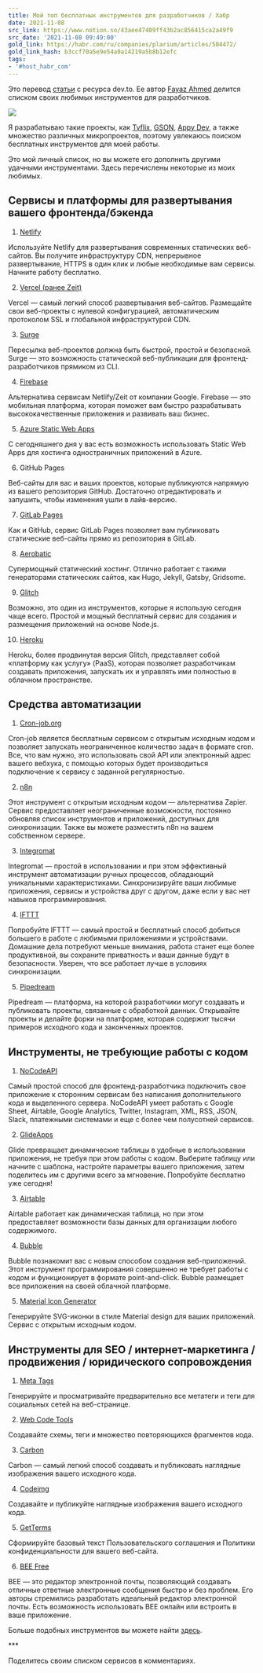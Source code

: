 ```yaml
---
title: Мой топ бесплатных инструментов для разработчиков / Хабр
date: 2021-11-08
src_link: https://www.notion.so/43aee47409ff43b2ac856415ca2a49f9
src_date: '2021-11-08 09:49:00'
gold_link: https://habr.com/ru/companies/plarium/articles/504472/
gold_link_hash: b3ccf70a5e9e54a9a14219a5b8b12efc
tags:
- '#host_habr_com'
---
```


Это перевод [статьи](https://dev.to/fayazara/this-free-tools-for-developers-are-45p3) с ресурса dev.to. Ее автор [Fayaz Ahmed](https://twitter.com/fayazara) делится списком своих любимых инструментов для разработчиков.  

  

![](https://habrastorage.org/r/w1560/webt/k_/wz/ze/k_wzzet8twsisfcxan21cdriy8s.png)  

  

Я разрабатываю такие проекты, как [Tvflix](https://tvflix.co/), [GSON](https://gson.netlify.app/), [Appy Dev](https://appy-dev.netlify.app/), а также множество различных микропроектов, поэтому увлекаюсь поиском бесплатных инструментов для моей работы.   

  

Это мой личный список, но вы можете его дополнить другими удачными инструментами. Здесь перечислены некоторые из моих любимых.  

  

Сервисы и платформы для развертывания вашего фронтенда/бэкенда
--------------------------------------------------------------

  

1. [Netlify](https://www.netlify.com/)  

Используйте Netlify для развертывания современных статических веб-сайтов. Вы получите инфраструктуру CDN, непрерывное развертывание, HTTPS в один клик и любые необходимые вам сервисы. Начните работу бесплатно.  

  

2. [Vercel (ранее Zeit)](https://vercel.com/)  

Vercel — самый легкий способ развертывания веб-сайтов. Размещайте свои веб-проекты с нулевой конфигурацией, автоматическим протоколом SSL и глобальной инфраструктурой CDN.  

  

3. [Surge](https://surge.sh/)  

Пересылка веб-проектов должна быть быстрой, простой и безопасной. Surge — это возможность статической веб-публикации для фронтенд-разработчиков прямиком из CLI.  

  

4. [Firebase](https://firebase.google.com/docs/hosting)  

Альтернатива сервисам Netlify/Zeit от компании Google. Firebase — это мобильная платформа, которая поможет вам быстро разрабатывать высококачественные приложения и развивать ваш бизнес.  

  

5. [Azure Static Web Apps](https://docs.microsoft.com/en-us/azure/static-web-apps/overview)  

С сегодняшнего дня у вас есть возможность использовать Static Web Apps для хостинга одностраничных приложений в Azure.  

  

6. GitHub Pages  

Веб-сайты для вас и ваших проектов, которые публикуются напрямую из вашего репозитория GitHub. Достаточно отредактировать и запушить, чтобы изменения ушли в лайв-версию.  

  

7. [GitLab Pages](https://pages.github.com/)  

Как и GitHub, сервис GitLab Pages позволяет вам публиковать статические веб-сайты прямо из репозитория в GitLab.  

  

8. [Aerobatic](https://www.aerobatic.com/)  

Супермощный статический хостинг. Отлично работает с такими генераторами статических сайтов, как Hugo, Jekyll, Gatsby, Gridsome.  

  

9. [Glitch](https://glitch.com/)  

Возможно, это один из инструментов, которые я использую сегодня чаще всего. Простой и мощный бесплатный сервис для создания и размещения приложений на основе Node.js.  

  

10. [Heroku](https://www.heroku.com/)  

Heroku, более продвинутая версия Glitch, представляет собой «платформу как услугу» (PaaS), которая позволяет разработчикам создавать приложения, запускать их и управлять ими полностью в облачном пространстве.  

  

Средства автоматизации
----------------------

  

1. [Cron-job.org](https://cron-job.org/en/)  

Cron-job является бесплатным сервисом с открытым исходным кодом и позволяет запускать неограниченное количество задач в формате cron. Все, что вам нужно, это использовать свой API или электронный адрес вашего вебхука, с помощью которых будет производиться подключение к сервису с заданной регулярностью.  

  

2. [n8n](https://n8n.io/)  

Этот инструмент с открытым исходным кодом — альтернатива Zapier. Сервис предоставляет неограниченные возможности, постоянно обновляя список инструментов и приложений, доступных для синхронизации. Также вы можете разместить n8n на вашем собственном сервере.  

  

3. [Integromat](https://www.integromat.com/en/)  

Integromat — простой в использовании и при этом эффективный инструмент автоматизации ручных процессов, обладающий уникальными характеристиками. Синхронизируйте ваши любимые приложения, сервисы и устройства друг с другом, даже если у вас нет навыков программирования.  

  

4. [IFTTT](https://ifttt.com/)  

Попробуйте IFTTT — самый простой и бесплатный способ добиться большего в работе с любимыми приложениями и устройствами. Домашние дела потребуют меньше внимания, работа станет еще более продуктивной, вы сохраните приватность и ваши данные будут в безопасности. Уверен, что все работает лучше в условиях синхронизации.  

  

5. [Pipedream](https://pipedream.com/)  

Pipedream — платформа, на которой разработчики могут создавать и публиковать проекты, связанные с обработкой данных. Открывайте проекты и делайте форки на платформе, которая содержит тысячи примеров исходного кода и законченных проектов.  

  

Инструменты, не требующие работы с кодом
----------------------------------------

  

1. [NoCodeAPI](https://nocodeapi.com/)  

Самый простой способ для фронтенд-разработчика подключить свое приложение к сторонним сервисам без написания дополнительного кода и выделенного сервера. NoCodeAPI умеет работать с Google Sheet, Airtable, Google Analytics, Twitter, Instagram, XML, RSS, JSON, Slack, платежными системами и еще с более чем полусотней сервисов.  

  

2. [GlideApps](https://www.glideapps.com/)  

Glide превращает динамические таблицы в удобные в использовании приложения, не требуя при этом работы с кодом. Выберите таблицу или начните с шаблона, настройте параметры вашего приложения, затем поделитесь им с другими всего за мгновение. Попробуйте бесплатно уже сегодня!  

  

3. [Airtable](https://airtable.com/)  

Airtable работает как динамическая таблица, но при этом предоставляет возможности базы данных для организации любого содержимого.  

  

4. [Bubble](https://bubble.io/)  

Bubble познакомит вас с новым способом создания веб-приложений. Этот инструмент программирования совершенно не требует работы с кодом и функционирует в формате point-and-click. Bubble размещает все приложения на своей облачной платформе.  

  

5. [Material Icon Generator](https://android-material-icon-generator.bitdroid.de/)  

Генерируйте SVG-иконки в стиле Material design для ваших приложений. Сервис с открытым исходным кодом.  

  

Инструменты для SEO / интернет-маркетинга / продвижения / юридического сопровождения
------------------------------------------------------------------------------------

  

1. [Meta Tags](https://metatags.io/)  

Генерируйте и просматривайте предварительно все метатеги и теги для социальных сетей на веб-странице.  

  

2. [Web Code Tools](https://webcode.tools/)  

Создавайте схемы, теги и множество повторяющихся фрагментов кода.  

  

3. [Carbon](https://carbon.now.sh/)  

Carbon — самый легкий способ создавать и публиковать наглядные изображения вашего исходного кода.  

  

4. [Codeimg](https://codeimg.io/)  

Создавайте и публикуйте наглядные изображения вашего исходного кода.  

  

5. [GetTerms](https://getterms.io/)  

Сформируйте базовый текст Пользовательского соглашения и Политики конфиденциальности для вашего веб-сайта.  

  

6. [BEE Free](https://beefree.io/)  

BEE — это редактор электронной почты, позволяющий создавать отличные ответные электронные сообщения быстро и без проблем. Его авторы стремились разработать идеальный редактор электронной почты. Есть возможность использовать BEE онлайн или встроить в ваше приложение.  

  

Больше подобных инструментов вы можете найти [здесь](https://appy-dev.netlify.app/).  

  

\*\*\*  

  

Поделитесь своим списком сервисов в комментариях.
